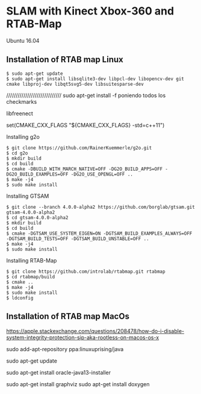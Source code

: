 # SLAM with Kinect Xbox-360 and RTAB-Map

Ubuntu 16.04

## Installation of RTAB map Linux
```
$ sudo apt-get update
$ sudo apt-get install libsqlite3-dev libpcl-dev libopencv-dev git cmake libproj-dev libqt5svg5-dev libsuitesparse-dev
```
/////////////////////////////
sudo apt-get install -f
poniendo todos los checkmarks

libfreenect

set(CMAKE_CXX_FLAGS "${CMAKE_CXX_FLAGS}  -std=c++11")

Installing g2o
```
$ git clone https://github.com/RainerKuemmerle/g2o.git 
$ cd g2o
$ mkdir build
$ cd build
$ cmake -DBUILD_WITH_MARCH_NATIVE=OFF -DG2O_BUILD_APPS=OFF -DG2O_BUILD_EXAMPLES=OFF -DG2O_USE_OPENGL=OFF ..
$ make -j4
$ sudo make install
```

Installing GTSAM
```
$ git clone --branch 4.0.0-alpha2 https://github.com/borglab/gtsam.git gtsam-4.0.0-alpha2
$ cd gtsam-4.0.0-alpha2
$ mkdir build
$ cd build
$ cmake -DGTSAM_USE_SYSTEM_EIGEN=ON -DGTSAM_BUILD_EXAMPLES_ALWAYS=OFF -DGTSAM_BUILD_TESTS=OFF -DGTSAM_BUILD_UNSTABLE=OFF ..
$ make -j4
$ sudo make install
```
Installing RTAB-Map
```
$ git clone https://github.com/introlab/rtabmap.git rtabmap
$ cd rtabmap/build
$ cmake ..
$ make -j4
$ sudo make install
$ ldconfig
```
## Installation of RTAB map MacOs
https://apple.stackexchange.com/questions/208478/how-do-i-disable-system-integrity-protection-sip-aka-rootless-on-macos-os-x



sudo add-apt-repository ppa:linuxuprising/java

sudo apt-get update

sudo apt-get install oracle-java13-installer

sudo apt-get install graphviz
sudo apt-get install doxygen
